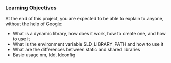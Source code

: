 ### Learning Objectives
At the end of this project, you are expected to be able to explain to anyone, without the help of Google:

- What is a dynamic library, how does it work, how to create one, and how to use it
- What is the environment variable $LD_LIBRARY_PATH and how to use it
- What are the differences between static and shared libraries
- Basic usage nm, ldd, ldconfig
